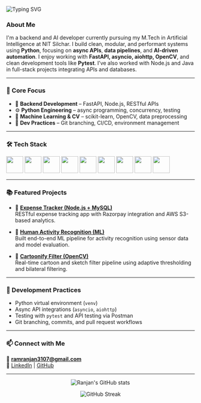 <!-- Typing SVG Header -->
![Typing SVG](https://readme-typing-svg.demolab.com?font=Fira+Code&size=30&pause=1000&vCenter=true&width=800&color=04e0bb&lines=Hi+there+%F0%9F%91%8B+I'm+Ranjan+Kumar;Python+Backend+and+AI+Developer;Async+API+Enthusiast+%7C+Clean+Code+Advocate)

<h3 align="left">About Me</h3>
<p>
I'm a backend and AI developer currently pursuing my M.Tech in Artificial Intelligence at NIT Silchar.  
I build clean, modular, and performant systems using <b>Python</b>, focusing on <b>async APIs</b>, <b>data pipelines</b>, and <b>AI-driven automation</b>.  
I enjoy working with <b>FastAPI, asyncio, aiohttp, OpenCV</b>, and clean development tools like <b> Pytest</b>.  
I’ve also worked with Node.js and Java in full-stack projects integrating APIs and databases.
</p>

---

### 🧠 Core Focus
- 🚀 **Backend Development** – FastAPI, Node.js, RESTful APIs  
- ⚙️ **Python Engineering** – async programming, concurrency, testing  
- 🤖 **Machine Learning & CV** – scikit-learn, OpenCV, data preprocessing  
- 🧩 **Dev Practices** – Git branching, CI/CD, environment management  

---

### 🛠️ Tech Stack
<p align="left">
  <img src="https://cdn.jsdelivr.net/gh/devicons/devicon/icons/python/python-original.svg" width="45" height="45"/>
  <img src="https://cdn.jsdelivr.net/gh/devicons/devicon/icons/fastapi/fastapi-original.svg" width="45" height="45"/>
  <img src="https://cdn.jsdelivr.net/gh/devicons/devicon/icons/docker/docker-original.svg" width="45" height="45"/>
  <img src="https://cdn.jsdelivr.net/gh/devicons/devicon/icons/mysql/mysql-original-wordmark.svg" width="45" height="45"/>
  <img src="https://cdn.jsdelivr.net/gh/devicons/devicon/icons/git/git-original.svg" width="45" height="45"/>
  <img src="https://cdn.jsdelivr.net/gh/devicons/devicon/icons/nodejs/nodejs-original.svg" width="45" height="45"/>
  <img src="https://cdn.jsdelivr.net/gh/devicons/devicon/icons/javascript/javascript-original.svg" width="45" height="45"/>
  <img src="https://cdn.jsdelivr.net/gh/devicons/devicon/icons/html5/html5-original-wordmark.svg" width="45" height="45"/>
  <img src="https://cdn.jsdelivr.net/gh/devicons/devicon/icons/css3/css3-original-wordmark.svg" width="45" height="45"/>
</p>

---

### 📚 Featured Projects
- 🧾 **[Expense Tracker (Node.js + MySQL)](https://github.com/ram-Ranjan/Expense-Tracker)**  
  RESTful expense tracking app with Razorpay integration and AWS S3-based analytics.

- 🧠 **[Human Activity Recognition (ML)](https://github.com/ram-Ranjan/HAR-Project)**  
  Built end-to-end ML pipeline for activity recognition using sensor data and model evaluation.

- 🎨 **[Cartoonify Filter (OpenCV)](https://github.com/ram-Ranjan/Cartoonify-Filter)**  
  Real-time cartoon and sketch filter pipeline using adaptive thresholding and bilateral filtering.

---

### 🧰 Development Practices
- Python virtual environment (`venv`)  
- Async API integrations (`asyncio`, `aiohttp`)  
- Testing with `pytest` and API testing via Postman  
- Git branching, commits, and pull request workflows  

---

### 📫 Connect with Me
📧 **ramranjan3107@gmail.com**  
🔗 [LinkedIn](https://www.linkedin.com/in/ranjan-kumar-6618bb163/) | [GitHub](https://github.com/ram-Ranjan)

---

<p align="center">
  <img src="https://github-readme-stats.vercel.app/api?username=ram-Ranjan&show_icons=true&theme=github_dark&hide_border=true" alt="Ranjan's GitHub stats"/>
</p>

<p align="center">
  <img src="https://github-readme-streak-stats.herokuapp.com/?user=ram-Ranjan&theme=github-dark-blue&hide_border=true" alt="GitHub Streak"/>
</p>
